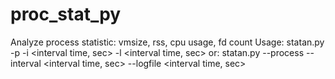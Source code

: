 # proc_stat_py
Analyze process statistic: vmsize, rss, cpu usage, fd count
Usage:  statan.py -p <Path to process file> -i <interval time, sec> -l <interval time, sec> or:
        statan.py --process <Path to process file> --interval <interval time, sec> --logfile <interval time, sec>
